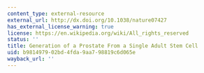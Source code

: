 ```yaml
---
content_type: external-resource
external_url: http://dx.doi.org/10.1038/nature07427
has_external_license_warning: true
license: https://en.wikipedia.org/wiki/All_rights_reserved
status: ''
title: Generation of a Prostate From a Single Adult Stem Cell
uid: b9814979-02bd-4fda-9aa7-98819c6d065e
wayback_url: ''
---
```

